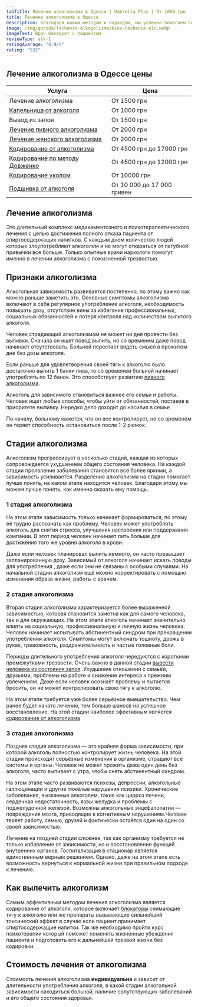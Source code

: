 ```yaml
---
tabTitle: Лечение алкоголизма в Одессе | Umbrella Plus | От 1000 грн
title: Лечение алкоголизма в Одессе
description: Благодаря нашим методам и подходам, мы успешно помогаем пациентам полностью преодолеть алкоголизм.
image: /img/goroda/lechenie-alkogolizma/kiev-lechenie-alc.webp
imageText: Врач беседует с пациентом
reviewType: alk-1
ratingAvarage: "4.9/5"
rating: "532"
---
```


## Лечение алкоголизма в Одессе цены

| Услуга                                                   | Цена                       |
| -------------------------------------------------------- | -------------------------- |
| Лечение алкоголизма                                      | От 1500 грн                |
| [Капельница от алкоголя](kapelnitsya-ot-alkogolya)       | От 1000 грн                |
| Вывод из запоя                                           | От 1500 грн                |
| [Лечение пивного алкоголизма](pivnoy-alkogolism)         | От 2000 грн                |
| [Лечение женского алкоголизма](genskiy-alkogolism)       | От 2000 грн                |
| [Кодирование от алкоголизма](kodirovanie-ot-alkogolisma) | От 4500 грн до 17000 грн   |
| [Кодирование по методу Довженко](kodirovanie-dovgenko)   | От 4500 грн до 12000 грн   |
| [Кодирование уколом](kodirovanie-ukolom)                 | От 10000 грн               |
| [Подшивка от алкоголя](podshivka-ot-alkogolya)           | От 10 000 до 17 000 гривен |

## Лечение алкоголизма

Это длительный комплекс медикаментозного и психотерапевтического лечения с целью достижения полного отказа пациента от спиртосодержащих напитков. С каждым днем количество людей которые злоупотребляют алкоголем и не могут отказаться от пагубной привычки все больше. Только опытные врачи наркологи помогут именно в лечении алкоголизма с пожизненной трезвостью.

## Признаки алкоголизма

Алкогольная зависимость развивается постепенно, по этому важно как можно раньше заметить это. Основные симптомы алкоголизма включают в себя регулярное употребление алкоголя, необходимость повышать дозу, отсутствие вины за избегание профессиональных, социальных обязанностей и потеря контроля над количеством выпитого алкоголя.

Человек страдающий алкоголизмом не может ни дня провести без выпивки. Сначала он ищет повод выпить, но со временем даже повод начинает отсутствовать. Больной перестает видеть смысл в прожитом дне без дозы алкоголя.

Если раньше для удовлетворения своей тяги к алкоголю было достаточно выпить 1 банки пива, то со временем больной начинает употреблять по 12 банок. Это способствует развитию [пивного алкоголизма](.com).

Алкоголь для зависимого становиться важнее его семьи и работы. Человек ищет любые способы, чтобы уйти от обязанностей, поставив в приоритете выпивку. Нередко дело доходит до насилия в семье

По началу, больному кажется, что он все контролирует, но со временем он теряет способность остановиться после 1-2 рюмок.

## Стадии алкоголизма

Алкоголизм прогрессирует в несколько стадий, каждая из которых сопровождается ухудшением общего состояния человека. На каждой стадии проявление заболевания становятся всё более яркими, а зависимость усиливается. Разделение алкоголизма на стадии помогает лучше понять, на каком этапе находится человек. Благодаря этому мы можем лучше понять, как именно оказать ему помощь.

### 1 стадия алкоголизма

На этом этапе зависимость только начинает формироваться, по этому её трудно распознать как проблему. Человек может употреблять алкоголь для снятия стресса, улучшения настроения или поддержания компании. В этот период человек начинает пить больше для достижения того же уровня алкоголя в крови.

Даже если человек планировал выпить немного, он часто превышает запланированную дозу. Зависимый от алкоголя начинает искать поводы для употребления , даже если они не связаны с особыми случаями. На начальной стадии алкоголизм ещё можно корректировать с помощью изменения образа жизни, работы с врачем.

### 2 стадия алкоголизма

Вторая стадия алкоголизма характеризуется более выраженной зависимостью, которая становится заметна как для самого человека, так и для окружающих. На этом этапе алкоголь начинает значительно влиять на социальную, профессиональную и личную жизнь человека. Человек начинает испытывать абстинентный синдром при прекращении употребления алкоголя. Симптомы могут включать тошноту, дрожь в руках, тревожность, раздражительность и частые головные боли.

Периоды длительного употребления алкоголя чередуются с короткими промежутками трезвости. Очень важно в данной стадии [вывести человека из состояния запоя](vivod-iz-zapoya) .Ухудшение отношений с семьёй, друзьями, проблемы на работе и снижение интереса к прежним увлечениям. Даже если человек осознаёт проблему и пытается бросить, он не может контролировать свою тягу к алкоголю.

На этом этапе требуется уже более серьёзное вмешательство. Чем ранее будет начато лечение, тем больше шансов на успешное восстановление. На этой стадии наиболее эфективным является [кодирование от алкоголизма](kodirovanie)

### 3 стадия алкоголизма

Поздняя стадия алкоголизма — это крайняя форма зависимости, при которой алкоголь полностью контролирует жизнь человека. На этой стадии происходят серьёзные изменения в организме, страдают все системы и органы. Человек не может прожить даже один день без алкоголя, часто выпивает с утра, чтобы снять абстинентный синдром.

На этом этапе часто развиваются психозы, депрессии, алкогольные галлюцинации и другие тяжёлые нарушения психики. Хронические заболевания, вызванные алкоголем, такие как цирроз печени, сердечная недостаточность, язвы желудка и проблемы с поджелудочной железой.
Возможны алкогольные энцефалопатии — повреждения мозга, приводящие к когнитивным нарушениям.Человек теряет работу, семью, друзей и фактически остаётся один на один со своей зависимостью.

Лечение на поздней стадии сложнее, так как организму требуется не только избавление от зависимости, но и восстановление функций внутренних органов. Госпитализация в стационар является единственным верным решением. Однако, даже на этом этапе есть возможность вернуться к нормальной жизни при правильном подходе к лечению.

## Как вылечить алкоголизм

Самым эффективным методом лечения алкоголизма является кодирование от алкоголя, которое включает [блокаторы](kodirovanie-ukolom) снимающие тягу к алкоголю или же препараты вызывающие сильнейший токсический эффект в случае если пациент принимает спиртосодержащие напитки. Так же необходимо пройти курс психотерапии который поможет поменять жизненные убеждения пациента и подготовить его к дальнейшей трезвой жизни без кодировки.

## Стоимость лечения от алкоголизма

Стоимость лечения алкоголизма **индивидуальна** и зависит от длительности употребления алкоголя, в какой стадии алкогольной зависимости находиться больной, наличие сопутствующих заболеваний и его общего состояния здоровья.
